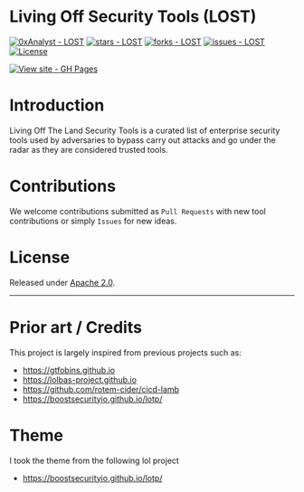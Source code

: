 # Living Off Security Tools (LOST)
[![0xAnalyst - LOST](https://img.shields.io/static/v1?label=0xanalyst&message=Project-Lost&color=blue&logo=github)](https://github.com/0xAnalyst/Project-Lost "Go to GitHub repo")
[![stars - LOST](https://img.shields.io/github/stars/0xAnalyst/Project-Lost?style=social)](https://github.com/0xAnalyst/Project-Lost)
[![forks - LOST](https://img.shields.io/github/forks/0xAnalyst/Project-Lost?style=social)](https://github.com/0xAnalyst/Project-Lost)
[![issues - LOST](https://img.shields.io/github/issues/0xAnalyst/Project-Lost)](https://github.com/0xAnalyst/Project-Lost/issues)
[![License](https://img.shields.io/badge/License-Apache_2.0-blue.svg)](https://opensource.org/licenses/Apache-2.0)

[![View site - GH Pages](https://img.shields.io/badge/View_site-GH_Pages-2ea44f?style=for-the-badge)](https://0xAnalyst.github.io/Project-Lost)
# Introduction

Living Off The Land Security Tools is a curated list of enterprise security tools used by adversaries to bypass carry out attacks and go under the radar as they are considered trusted tools. 
# Contributions

We welcome contributions submitted as `Pull Requests` with new tool contributions or simply `Issues` for new ideas.

# License

Released under [Apache 2.0](/LICENSE).

---

# Prior art / Credits

This project is largely inspired from previous projects such as:
- https://gtfobins.github.io
- https://lolbas-project.github.io
- https://github.com/rotem-cider/cicd-lamb
- https://boostsecurityio.github.io/lotp/
# Theme
I took the theme from the following lol project
- https://boostsecurityio.github.io/lotp/
